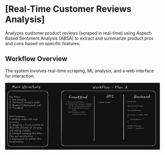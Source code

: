 # [Real-Time Customer Reviews Analysis]

Analyzes customer product reviews (scraped in real-time) using Aspect-Based Sentiment Analysis (ABSA) to extract and summarize product pros and cons based on specific features.

## Workflow Overview

The system involves real-time scraping, ML analysis, and a web interface for interaction.

![Workflow Diagram](workflow.jpg)

